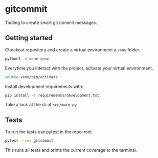# gitcommit
Tooling to create smart git commit messages.


## Getting started

Checkout repository and create a virtual environment a `venv` folder.
```sh
python3 -m venv venv
```

Everytime you interact with the project, activate your virtual environment.
```sh
source venv/bin/activate
```

Install development requirements  with:
```sh
pip install -r requirements/development.txt
```

Take a look at the cli at `src/main.py`

## Tests
To run the tests use pytest in the repo-root.

```sh
pytest --cov gitcommit
```

This runs all tests and prints the current coverage to the terminal.
